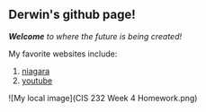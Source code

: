 ## Derwin's github page!
_**Welcome** to where the future is being created!_

My favorite websites include:
1. [niagara](niagara.edu/)
1. [youtube](youtube.com)

![My local image](CIS 232 Week 4 Homework.png)
